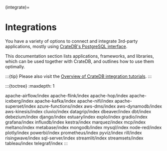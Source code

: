 (integrate)=

# Integrations

You have a variety of options to connect and integrate 3rd-party
applications, mostly using [CrateDB's PostgreSQL interface].

This documentation section lists applications, frameworks, and libraries,
which can be used together with CrateDB, and outlines how to use them
optimally.

:::{tip}
Please also visit the [Overview of CrateDB integration tutorials].
:::

:::{toctree}
:maxdepth: 1

apache-airflow/index
apache-flink/index
apache-hop/index
apache-iceberg/index
apache-kafka/index
apache-nifi/index
apache-superset/index
azure-functions/index
aws-dms/index
aws-dynamodb/index
aws-kinesis/index
cluvio/index
datagrip/index
dbeaver/index
dbt/index
debezium/index
django/index
estuary/index
explo/index
gradio/index
grafana/index
influxdb/index
kestra/index
marquez/index
mcp/index
meltano/index
metabase/index
mongodb/index
mysql/index
node-red/index
plotly/index
powerbi/index
prometheus/index
pyviz/index
rill/index
risingwave/index
sql-server/index
streamlit/index
streamsets/index
tableau/index
telegraf/index
:::


[CrateDB's PostgreSQL interface]: inv:crate-reference#interface-postgresql
[Overview of CrateDB integration tutorials]: https://community.cratedb.com/t/overview-of-cratedb-integration-tutorials/1015

